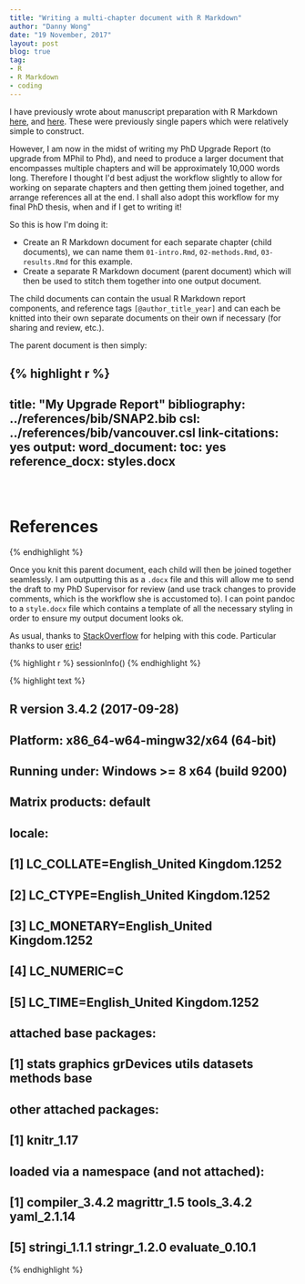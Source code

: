 ```yaml
---
title: "Writing a multi-chapter document with R Markdown"
author: "Danny Wong"
date: "19 November, 2017"
layout: post
blog: true
tag:
- R
- R Markdown
- coding
---
```


I have previously wrote about manuscript preparation with R Markdown [here](http://dannyjnwong.github.io/Producing-a-manuscript-for-journal-publication-in-R-Markdown/), and [here](http://dannyjnwong.github.io/Producing-a-manuscript-for-journal-publication-in-R-Markdown/). These were previously single papers which were relatively simple to construct. 

However, I am now in the midst of writing my PhD Upgrade Report (to upgrade from MPhil to Phd), and need to produce a larger document that encompasses multiple chapters and will be approximately 10,000 words long. Therefore I thought I'd best adjust the workflow slightly to allow for working on separate chapters and then getting them joined together, and arrange references all at the end. I shall also adopt this workflow for my final PhD thesis, when and if I get to writing it!

So this is how I'm doing it: 

- Create an R Markdown document for each separate chapter (child documents), we can name them `01-intro.Rmd`, `02-methods.Rmd`, `03-results.Rmd` for this example.
- Create a separate R Markdown document (parent document) which will then be used to stitch them together into one output document.

The child documents can contain the usual R Markdown report components, and reference tags `[@author_title_year]` and can each be knitted into their own separate documents on their own if necessary (for sharing and review, etc.).

The parent document is then simply:

{% highlight r %}
---  
title: "My Upgrade Report"
bibliography: ../references/bib/SNAP2.bib
csl: ../references/bib/vancouver.csl
link-citations: yes
output:
  word_document:
  toc: yes
  reference_docx: styles.docx
---

```{r child = '01-intro.Rmd'}
```

```{r child = '02-methods.Rmd'}
```

```{r child = '03-results.Rmd'}
```

# References
{% endhighlight %}

Once you knit this parent document, each child will then be joined together seamlessly. I am outputting this as a `.docx` file and this will allow me to send the draft to my PhD Supervisor for review (and use track changes to provide comments, which is the workflow she is accustomed to). I can point pandoc to a `style.docx` file which contains a template of all the necessary styling in order to ensure my output document looks ok.

As usual, thanks to [StackOverflow](https://stackoverflow.com/questions/25824795/how-to-combine-two-rmarkdown-rmd-files-into-a-single-output) for helping with this code. Particular thanks to user [eric](https://stackoverflow.com/users/2577347/eric)!


{% highlight r %}
sessionInfo()
{% endhighlight %}



{% highlight text %}
## R version 3.4.2 (2017-09-28)
## Platform: x86_64-w64-mingw32/x64 (64-bit)
## Running under: Windows >= 8 x64 (build 9200)
## 
## Matrix products: default
## 
## locale:
## [1] LC_COLLATE=English_United Kingdom.1252 
## [2] LC_CTYPE=English_United Kingdom.1252   
## [3] LC_MONETARY=English_United Kingdom.1252
## [4] LC_NUMERIC=C                           
## [5] LC_TIME=English_United Kingdom.1252    
## 
## attached base packages:
## [1] stats     graphics  grDevices utils     datasets  methods   base     
## 
## other attached packages:
## [1] knitr_1.17
## 
## loaded via a namespace (and not attached):
## [1] compiler_3.4.2  magrittr_1.5    tools_3.4.2     yaml_2.1.14    
## [5] stringi_1.1.1   stringr_1.2.0   evaluate_0.10.1
{% endhighlight %}
